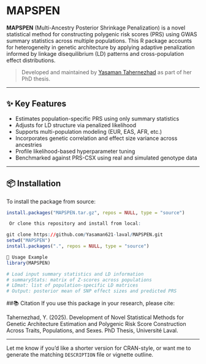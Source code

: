# MAPSPEN

**MAPSPEN** (Multi-Ancestry Posterior Shrinkage Penalization) is a novel statistical method for constructing polygenic risk scores (PRS) using GWAS summary statistics across multiple populations. This R package accounts for heterogeneity in genetic architecture by applying adaptive penalization informed by linkage disequilibrium (LD) patterns and cross-population effect distributions.

> Developed and maintained by [Yasaman Tahernezhad](https://github.com/Yasaman621-laval) as part of her PhD thesis.

---

## ✨ Key Features

- Estimates population-specific PRS using only summary statistics
- Adjusts for LD structure via penalized likelihood
- Supports multi-population modeling (EUR, EAS, AFR, etc.)
- Incorporates genetic correlation and effect size variance across ancestries
- Profile likelihood-based hyperparameter tuning
- Benchmarked against PRS-CSX using real and simulated genotype data

---

## 📦 Installation

To install the package from source:

```r
install.packages("MAPSPEN.tar.gz", repos = NULL, type = "source")

 Or clone this repository and install from local:

git clone https://github.com/Yasaman621-laval/MAPSPEN.git
setwd("MAPSPEN")
install.packages(".", repos = NULL, type = "source")

🚀 Usage Example
library(MAPSPEN)

# Load input summary statistics and LD information
# summaryStats: matrix of Z-scores across populations
# LDmat: list of population-specific LD matrices
# Output: posterior mean of SNP effect sizes and predicted PRS
```

##📚 Citation
If you use this package in your research, please cite:

Tahernezhad, Y. (2025). Development of Novel Statistical Methods for Genetic Architecture Estimation and Polygenic Risk Score Construction Across Traits, Populations, and Sexes. PhD Thesis, Université Laval.


---

Let me know if you’d like a shorter version for CRAN-style, or want me to generate the matching `DESCRIPTION` file or vignette outline.

